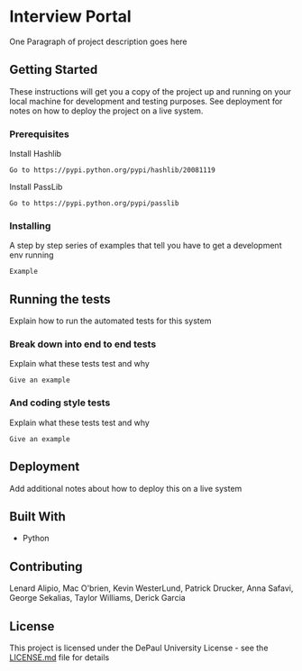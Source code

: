 

# Interview Portal

One Paragraph of project description goes here

## Getting Started

These instructions will get you a copy of the project up and running on your local machine for development and testing purposes. See deployment for notes on how to deploy the project on a live system.

### Prerequisites

Install Hashlib

```
Go to https://pypi.python.org/pypi/hashlib/20081119
```

Install PassLib 

```
Go to https://pypi.python.org/pypi/passlib
```


### Installing

A step by step series of examples that tell you have to get a development env running



```
Example
```




## Running the tests

Explain how to run the automated tests for this system

### Break down into end to end tests

Explain what these tests test and why

```
Give an example
```

### And coding style tests

Explain what these tests test and why

```
Give an example
```

## Deployment

Add additional notes about how to deploy this on a live system

## Built With

* Python


## Contributing

Lenard Alipio, Mac O'brien, Kevin WesterLund, Patrick Drucker, Anna Safavi, George Sekalias, Taylor Williams, Derick Garcia 

## License

This project is licensed under the DePaul University License - see the [LICENSE.md](LICENSE.md) file for details

